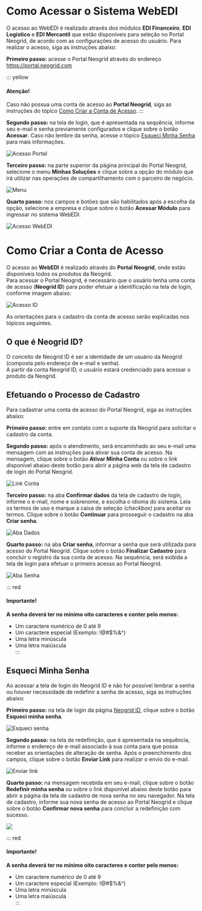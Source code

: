 # Como Acessar o Sistema WebEDI  

O acesso ao WebEDI é realizado através dos módulos **EDI Financeiro**, **EDI Logístico** e **EDI Mercantil** que estão disponíveis para seleção no Portal Neogrid, de acordo com as configurações de acesso do usuário. Para realizar o acesso, siga as instruções abaixo:  

**Primeiro passo:** acesse o Portal Neogrid através do endereço https://portal.neogrid.com  

::: yellow
#### Atenção!
Caso não possua uma conta de acesso ao **Portal Neogrid**, siga as instruções do tópico [Como Criar a Conta de Acesso](#como-criar-a-conta-de-acesso).
:::  

**Segundo passo:** na tela de login, que é apresentada na sequência, informe seu e-mail e senha previamente configurados e clique sobre o botão **Acessar**. Caso não lembre da senha, acesse o tópico [Esqueci Minha Senha](#esqueci-minha-senha) para mais informações.  

![Acesso Portal](../img/acesso/acesso_portal.png)  

**Terceiro passo:** na parte superior da página principal do Portal Neogrid, selecione o menu **Minhas Soluções** e clique sobre a opção do módulo que irá utilizar nas operações de compartilhamento com o parceiro de negócio.  

![Menu](../img/acesso/menu_solucoes.png)  

**Quarto passo:** nos campos e botões que são habilitados após a escolha da opção, selecione a empresa e clique sobre o botão **Acessar Módulo** para ingressar no sistema WebEDI.  

![Acesso WebEDI](../img/acesso/acesso_edi.png)  

# Como Criar a Conta de Acesso  

O acesso ao **WebEDI** é realizado através do **Portal Neogrid**, onde estão disponíveis todos os produtos da Neogrid.  
Para acessar o Portal Neogrid, é necessário que o usuário tenha uma conta de acesso (**Neogrid ID**) para poder efetuar a identificação na tela de login, conforme imagem abaixo:  

![Acesso ID](../img/acesso/acesso_portal.png)  

As orientações para o cadastro da conta de acesso serão explicadas nos tópicos seguintes.  

## O que é Neogrid ID?  

O conceito de Neogrid ID é ser a identidade de um usuário da Neogrid (composta pelo endereço de e-mail e senha).  
A partir da conta Neogrid ID, o usuário estará credenciado para acessar o produto da Neogrid.  

## Efetuando o Processo de Cadastro  

Para cadastrar uma conta de acesso do Portal Neogrid, siga as instruções abaixo:  

**Primeiro passo:** entre em contato com o suporte da Neogrid para solicitar o cadastro da conta.  

**Segundo passo:** após o atendimento, será encaminhado ao seu e-mail uma mensagem com as instruções para ativar sua conta de acesso. Na mensagem, clique sobre o botão **Ativar Minha Conta** ou sobre o link disponível abaixo deste botão para abrir a página web da tela de cadastro de login do Portal Neogrid.  

![Link Conta](../img/acesso/ativa_conta_edi.png)  

**Terceiro passo:** na aba **Confirmar dados** da tela de cadastro de login, informe o e-mail, nome e sobrenome, e escolha o idioma do sistema. Leia os termos de uso e marque a caixa de seleção (_checkbox_) para aceitar os termos. Clique sobre o botão **Continuar** para prosseguir o cadastro na aba **Criar senha**.  

![Aba Dados](../img/acesso/cad_dados.png)  

**Quarto passo:** na aba **Criar senha**, informar a senha que será utilizada para acesso do Portal Neogrid. Clique sobre o botão **Finalizar Cadastro** para concluir o registro da sua conta de acesso. Na sequência, será exibida a tela de login para efetuar o primeiro acesso ao Portal Neogrid.  

![Aba Senha](../img/acesso/cad_senha2.png)  

::: red
#### Importante!
**A senha deverá ter no mínimo oito caracteres e conter pelo menos:**
- Um caractere numérico de 0 até 9  
- Um caractere especial (Exemplo: !@#$%&^)  
- Uma letra minúscula  
- Uma letra maiúscula  
:::  

## Esqueci Minha Senha  

Ao acessar a tela de login do Neogrid ID e não for possível lembrar a senha ou houver necessidade de redefinir a senha de acesso, siga as instruções abaixo:  

**Primeiro passo:** na tela de login da página [Neogrid ID](https://id.Neogrid.com), clique sobre o botão **Esqueci minha senha**.  

![Esqueci senha](../img/acesso/btn_esq_senha.png)  

**Segundo passo:** na tela de redefinição, que é apresentada na sequência, informe o endereço de e-mail associado à sua conta para que possa receber as orientações de alteração de senha. Após o preenchimento dos campos, clique sobre o botão **Enviar Link** para realizar o envio do e-mail.  

![Enviar link](../img/acesso/enviar_esq_senha.png)  

**Quarto passo:** na mensagem recebida em seu e-mail, clique sobre o botão **Redefinir minha senha** ou sobre o link disponível abaixo deste botão para abrir a página da tela de cadastro de nova senha no seu navegador. Na tela de cadastro, informe sua nova senha de acesso ao Portal Neogrid e clique sobre o botão **Confirmar nova senha** para concluir a redefinição com sucesso.  

![ ](../img/acesso/nova_senha.png)  

::: red
#### Importante!
**A senha deverá ter no mínimo oito caracteres e conter pelo menos:**  
- Um caractere numérico de 0 até 9  
- Um caractere especial (Exemplo: !@#$%&^)  
- Uma letra minúscula  
- Uma letra maiúscula  
:::  
